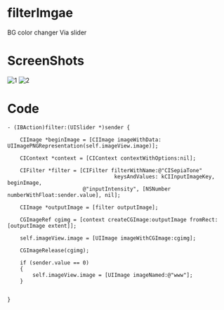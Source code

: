 # filterImgae
BG color changer Via slider

# ScreenShots

![1](https://cloud.githubusercontent.com/assets/12906173/11507612/da4f1bfc-987a-11e5-81a8-f44f33f728d8.png)
![2](https://cloud.githubusercontent.com/assets/12906173/11507615/dc205162-987a-11e5-8be6-db5a985e1738.png)

# Code

```
- (IBAction)filter:(UISlider *)sender {
    
    CIImage *beginImage = [CIImage imageWithData: UIImagePNGRepresentation(self.imageView.image)];
    
    CIContext *context = [CIContext contextWithOptions:nil];
    
    CIFilter *filter = [CIFilter filterWithName:@"CISepiaTone"
                                  keysAndValues: kCIInputImageKey, beginImage,
                        @"inputIntensity", [NSNumber numberWithFloat:sender.value], nil];
    
    CIImage *outputImage = [filter outputImage];
    
    CGImageRef cgimg = [context createCGImage:outputImage fromRect:[outputImage extent]];
    
    self.imageView.image = [UIImage imageWithCGImage:cgimg];
    
    CGImageRelease(cgimg);
    
    if (sender.value == 0)
    {
        self.imageView.image = [UIImage imageNamed:@"www"];
    }
    
    
}
```
